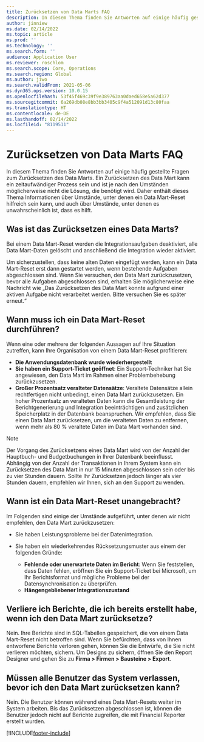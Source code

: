```yaml
---
title: Zurücksetzen von Data Marts FAQ
description: In diesem Thema finden Sie Antworten auf einige häufig gestellte Fragen zum Zurücksetzen des Data Marts.
author: jinniew
ms.date: 02/14/2022
ms.topic: article
ms.prod: ''
ms.technology: ''
ms.search.form: ''
audience: Application User
ms.reviewer: roschlom
ms.search.scope: Core, Operations
ms.search.region: Global
ms.author: jiwo
ms.search.validFrom: 2021-05-06
ms.dyn365.ops.version: 10.0.15
ms.openlocfilehash: 53f45f469c39f9e389763aa0daed658e5a62d377
ms.sourcegitcommit: 6a269db08e8bb3bb3405c9f4a512091d13c80faa
ms.translationtype: HT
ms.contentlocale: de-DE
ms.lasthandoff: 02/14/2022
ms.locfileid: "8119511"
---
```

# <a name="data-mart-resets-faq"></a>Zurücksetzen von Data Marts FAQ

In diesem Thema finden Sie Antworten auf einige häufig gestellte Fragen zum Zurücksetzen des Data Marts. Ein Zurücksetzen des Data Mart kann ein zeitaufwändiger Prozess sein und ist je nach den Umständen möglicherweise nicht die Lösung, die benötigt wird. Daher enthält dieses Thema Informationen über Umstände, unter denen ein Data Mart-Reset hilfreich sein kann, und auch über Umstände, unter denen es unwahrscheinlich ist, dass es hilft.

## <a name="what-is-a-data-mart-reset"></a>Was ist das Zurücksetzen eines Data Marts?

Bei einem Data Mart-Reset werden die Integrationsaufgaben deaktiviert, alle Data Mart-Daten gelöscht und anschließend die Integration wieder aktiviert.

Um sicherzustellen, dass keine alten Daten eingefügt werden, kann ein Data Mart-Reset erst dann gestartet werden, wenn bestehende Aufgaben abgeschlossen sind. Wenn Sie versuchen, den Data Mart zurückzusetzen, bevor alle Aufgaben abgeschlossen sind, erhalten Sie möglicherweise eine Nachricht wie „Das Zurücksetzen des Data Mart konnte aufgrund einer aktiven Aufgabe nicht verarbeitet werden. Bitte versuchen Sie es später erneut.“

## <a name="when-do-i-have-to-do-a-data-mart-reset"></a>Wann muss ich ein Data Mart-Reset durchführen?

Wenn eine oder mehrere der folgenden Aussagen auf Ihre Situation zutreffen, kann Ihre Organisation von einem Data Mart-Reset profitieren:

- **Die Anwendungsdatenbank wurde wiederhergestellt**
- **Sie haben ein Support-Ticket geöffnet**: Ein Support-Techniker hat Sie angewiesen, den Data Mart im Rahmen einer Problembehebung zurückzusetzen.
- **Großer Prozentsatz veralteter Datensätze**: Veraltete Datensätze allein rechtfertigen nicht unbedingt, einen Data Mart zurückzusetzen. Ein hoher Prozentsatz an veralteten Daten kann die Gesamtleistung der Berichtgenerierung und Integration beeinträchtigen und zusätzlichen Speicherplatz in der Datenbank beanspruchen. Wir empfehlen, dass Sie einen Data Mart zurücksetzen, um die veralteten Daten zu entfernen, wenn mehr als 80 % veraltete Daten im Data Mart vorhanden sind.
 
> [!NOTE]
> Der Vorgang des Zurücksetzens eines Data Mart wird von der Anzahl der Hauptbuch- und Budgetbuchungen in Ihrer Datenbank beeinflusst. Abhängig von der Anzahl der Transaktionen in Ihrem System kann ein Zurücksetzen des Data Mart in nur 15 Minuten abgeschlossen sein oder bis zu vier Stunden dauern. Sollte Ihr Zurücksetzen jedoch länger als vier Stunden dauern, empfehlen wir Ihnen, sich an den Support zu wenden.
 
## <a name="when-is-a-data-mart-reset-inappropriate"></a>Wann ist ein Data Mart-Reset unangebracht?

Im Folgenden sind einige der Umstände aufgeführt, unter denen wir nicht empfehlen, den Data Mart zurückzusetzen:

- Sie haben Leistungsprobleme bei der Datenintegration.
- Sie haben ein wiederkehrendes Rücksetzungsmuster aus einem der folgenden Gründe:

    - **Fehlende oder unerwartete Daten im Bericht**: Wenn Sie feststellen, dass Daten fehlen, eröffnen Sie ein Support-Ticket bei Microsoft, um Ihr Berichtsformat und mögliche Probleme bei der Datensynchronisation zu überprüfen.
    - **Hängengebliebener Integrationszustand**
   
## <a name="if-i-reset-the-data-mart-will-i-lose-reports-that-ive-already-designed"></a>Verliere ich Berichte, die ich bereits erstellt habe, wenn ich den Data Mart zurücksetze?

Nein. Ihre Berichte sind in SQL-Tabellen gespeichert, die von einem Data Mart-Reset nicht betroffen sind. Wenn Sie befürchten, dass von Ihnen entworfene Berichte verloren gehen, können Sie die Entwürfe, die Sie nicht verlieren möchten, sichern. Um Designs zu sichern, öffnen Sie den Report Designer und gehen Sie zu **Firma \> Firmen \> Bausteine \> Export**.
 
## <a name="do-all-users-have-to-exit-the-system-before-i-can-reset-the-data-mart"></a>Müssen alle Benutzer das System verlassen, bevor ich den Data Mart zurücksetzen kann?

Nein. Die Benutzer können während eines Data Mart-Resets weiter im System arbeiten. Bis das Zurücksetzen abgeschlossen ist, können die Benutzer jedoch nicht auf Berichte zugreifen, die mit Financial Reporter erstellt wurden.

[!INCLUDE[footer-include](../../../includes/footer-banner.md)]
